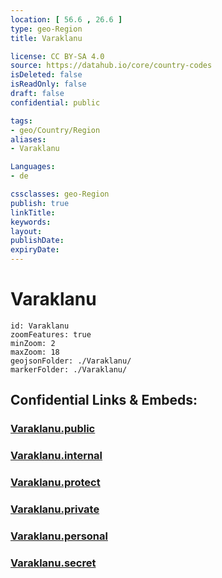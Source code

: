 ```yaml
---
location: [ 56.6 , 26.6 ] 
type: geo-Region
title: Varaklanu

license: CC BY-SA 4.0
source: https://datahub.io/core/country-codes
isDeleted: false
isReadOnly: false
draft: false
confidential: public

tags:
- geo/Country/Region
aliases:
- Varaklanu

Languages:
- de

cssclasses: geo-Region
publish: true
linkTitle: 
keywords: 
layout: 
publishDate: 
expiryDate: 
---
```


# Varaklanu

```leaflet
id: Varaklanu
zoomFeatures: true 
minZoom: 2 
maxZoom: 18
geojsonFolder: ./Varaklanu/
markerFolder: ./Varaklanu/
```


## Confidential Links & Embeds: 

### [Varaklanu.public](/_public/\Earth\Continent\Europe\Europe~North\Latvia\CountiesVaraklanu.public.md) 

### [Varaklanu.internal](/_internal/\Earth\Continent\Europe\Europe~North\Latvia\CountiesVaraklanu.internal.md) 

### [Varaklanu.protect](/_protect/\Earth\Continent\Europe\Europe~North\Latvia\CountiesVaraklanu.protect.md) 

### [Varaklanu.private](/_private/\Earth\Continent\Europe\Europe~North\Latvia\CountiesVaraklanu.private.md) 

### [Varaklanu.personal](/_personal/\Earth\Continent\Europe\Europe~North\Latvia\CountiesVaraklanu.personal.md) 

### [Varaklanu.secret](/_secret/\Earth\Continent\Europe\Europe~North\Latvia\CountiesVaraklanu.secret.md)

